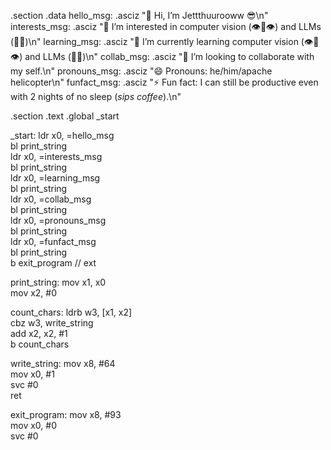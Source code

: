 .section .data
    hello_msg:     .asciz "👋 Hi, I’m Jettthuurooww 😎\n"
    interests_msg: .asciz "👀 I’m interested in computer vision (👁️🤖👁️) and LLMs (🤖🙊)\n"
    learning_msg:  .asciz "🌱 I’m currently learning computer vision (👁️🤖👁️) and LLMs (🤖🙊)\n"
    collab_msg:    .asciz "💞️ I’m looking to collaborate with my self.\n"
    pronouns_msg:  .asciz "😄 Pronouns: he/him/apache helicopter\n"
    funfact_msg:   .asciz "⚡ Fun fact: I can still be productive even with 2 nights of no sleep (*sips coffee*).\n"

.section .text
    .global _start

_start:
    ldr x0, =hello_msg         
    bl print_string            
    ldr x0, =interests_msg     
    bl print_string            
    ldr x0, =learning_msg      
    bl print_string            
    ldr x0, =collab_msg        
    bl print_string    
    ldr x0, =pronouns_msg     
    bl print_string            
    ldr x0, =funfact_msg       
    bl print_string            
    b exit_program             // ext

print_string:
    mov x1, x0               
    mov x2, #0  
    
count_chars:
    ldrb w3, [x1, x2]         
    cbz w3, write_string     
    add x2, x2, #1           
    b count_chars  
    
write_string:
    mov x8, #64               
    mov x0, #1                
    svc #0                    
    ret
    
exit_program:
    mov x8, #93               
    mov x0, #0                
    svc #0                   
<!---
JbSante/JbSante is a ✨ special ✨ repository because its `README.md` (this file) appears on your GitHub profile.
You can click the Preview link to take a look at your changes.
--->
